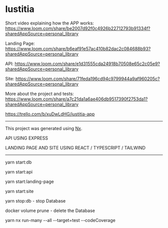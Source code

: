 # Iustitia

Short video explaining how the APP works: https://www.loom.com/share/be2007d92f0c4926b22712793b91334f?sharedAppSource=personal_library

Landing Page: https://www.loom.com/share/b6eaf91e57ac410b82dac2c084688b93?sharedAppSource=personal_library

API: https://www.loom.com/share/e1d31555cda24918b70508e65c2c05e9?sharedAppSource=personal_library

Site: https://www.loom.com/share/71feda196cd94c9799944a9af960205c?sharedAppSource=personal_library

More about the project and tests: https://www.loom.com/share/a7c21da1a6ae406db9517390f2753da1?sharedAppSource=personal_library

https://trello.com/b/xuDwLdHG/iustitia-app

---

This project was generated using [Nx](https://nx.dev).

API USING EXPRESS

LANDING PAGE AND SITE USING REACT / TYPESCRIPT / TAILWIND

---

yarn start:db

yarn start:api

yarn start:landing-page

yarn start:site

yarn stop:db - stop Database

docker volume prune - delete the Database

yarn nx run-many --all --target=test --codeCoverage
